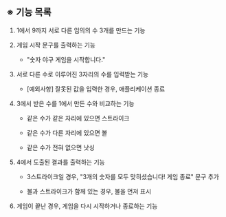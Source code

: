 ## ※ 기능 목록

1. 1에서 9까지 서로 다른 임의의 수 3개를 만드는 기능

2. 게임 시작 문구를 출력하는 기능

   - "숫자 야구 게임을 시작합니다."

3. 서로 다른 수로 이루어진 3자리의 수를 입력받는 기능

   - [예외사항] 잘못된 값을 입력한 경우, 애플리케이션 종료

4. 3에서 받은 수를 1에서 만든 수와 비교하는 기능

   - 같은 수가 같은 자리에 있으면 스트라이크

   - 같은 수가 다른 자리에 있으면 볼

   - 같은 수가 전혀 없으면 낫싱

5. 4에서 도출된 결과를 출력하는 기능

   - 3스트라이크일 경우, "3개의 숫자를 모두 맞히셨습니다! 게임 종료" 문구 추가

   - 볼과 스트라이크가 함께 있는 경우, 볼을 먼저 표시

6. 게임이 끝난 경우, 게임을 다시 시작하거나 종료하는 기능
